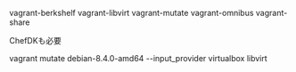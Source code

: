 vagrant-berkshelf
vagrant-libvirt
vagrant-mutate
vagrant-omnibus
vagrant-share

ChefDKも必要

vagrant mutate debian-8.4.0-amd64 --input_provider virtualbox libvirt
